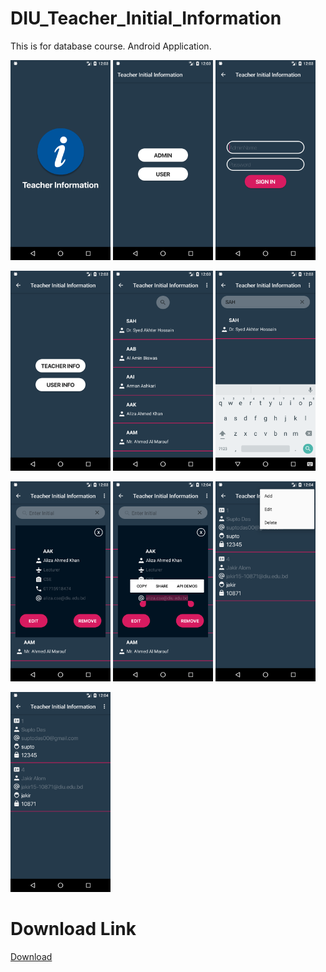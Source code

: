 # DIU_Teacher_Initial_Information

This is for database course. Android Application.

<img height='320' weight='240' src="1pic.png"/>  <img height='320' weight='240' src="2pic.png"/>  <img height='320' weight='240' src="3pic.png"/>

<img height='320' weight='240' src="4pic.png"/>  <img height='320' weight='240' src="5pic.png"/>  <img height='320' weight='240' src="6pic.png"/>

<img height='320' weight='240' src="7pic.png"/>  <img height='320' weight='240' src="8pic.png"/>  <img height='320' weight='240' src="9pic.png"/>

<img height='320' weight='240' src="10pic.png"/>

<h1>Download Link</h1>

<a href="https://github.com/supto-das/DIU_Teacher_Initial_Information/blob/master/app-debug.apk">Download</a>
